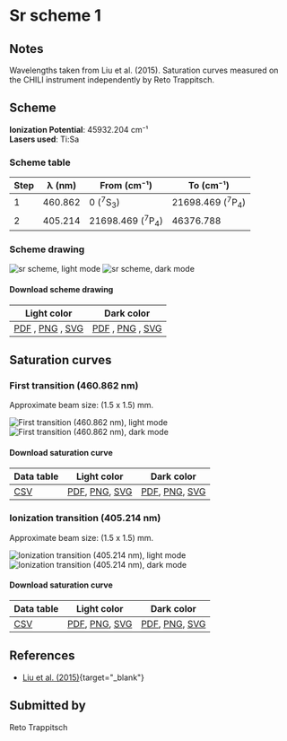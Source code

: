 # Sr scheme 1

## Notes

Wavelengths taken from Liu et al. (2015). Saturation curves measured on the CHILI instrument independently by Reto Trappitsch.



## Scheme

**Ionization Potential**: 45932.204 cm⁻¹  
**Lasers used**: Ti:Sa

### Scheme table

| Step | λ (nm)  |        From (cm⁻¹)        |         To (cm⁻¹)         |
| ---- | ------- | ------------------------- | ------------------------- |
| 1    | 460.862 | 0 ($^{7}$S$_{3}$)         | 21698.469 ($^{7}$P$_{4}$) |
| 2    | 405.214 | 21698.469 ($^{7}$P$_{4}$) | 46376.788                 |


### Scheme drawing

![sr scheme, light mode](sr-001/sr-001-light.png#only-light)
![sr scheme, dark mode](sr-001/sr-001-dark-web.png#only-dark)

#### Download scheme drawing

|                                            Light color                                            |                                           Dark color                                           |
| ------------------------------------------------------------------------------------------------- | ---------------------------------------------------------------------------------------------- |
| [PDF](sr-001/sr-001-light.pdf) , [PNG](sr-001/sr-001-light.png) , [SVG](sr-001/sr-001-light.svg)  | [PDF](sr-001/sr-001-dark.pdf) , [PNG](sr-001/sr-001-dark.png) , [SVG](sr-001/sr-001-dark.svg)  |


## Saturation curves

### First transition (460.862 nm)

Approximate beam size: (1.5 x 1.5) mm.

![First transition (460.862 nm), light mode](sr-001/sat-0-light.png#only-light)
![First transition (460.862 nm), dark mode](sr-001/sat-0-dark-web.png#only-dark)


#### Download saturation curve

|             Data table             |                                         Light color                                         |                                        Dark color                                        |
| ---------------------------------- | ------------------------------------------------------------------------------------------- | ---------------------------------------------------------------------------------------- |
| [CSV](sr-001/sat-0-data-table.csv) | [PDF](sr-001/sat-0-light.pdf), [PNG](sr-001/sat-0-light.png), [SVG](sr-001/sat-0-light.svg) | [PDF](sr-001/sat-0-dark.pdf), [PNG](sr-001/sat-0-dark.png), [SVG](sr-001/sat-0-dark.svg) |


### Ionization transition (405.214 nm)

Approximate beam size: (1.5 x 1.5) mm.

![Ionization transition (405.214 nm), light mode](sr-001/sat-1-light.png#only-light)
![Ionization transition (405.214 nm), dark mode](sr-001/sat-1-dark-web.png#only-dark)


#### Download saturation curve

|             Data table             |                                         Light color                                         |                                        Dark color                                        |
| ---------------------------------- | ------------------------------------------------------------------------------------------- | ---------------------------------------------------------------------------------------- |
| [CSV](sr-001/sat-1-data-table.csv) | [PDF](sr-001/sat-1-light.pdf), [PNG](sr-001/sat-1-light.png), [SVG](sr-001/sat-1-light.svg) | [PDF](sr-001/sat-1-dark.pdf), [PNG](sr-001/sat-1-dark.png), [SVG](sr-001/sat-1-dark.svg) |




## References

  - [Liu et al. (2015)](https://doi.org/10.1088/0004-637X/803/1/12){target="_blank"}



## Submitted by

Reto Trappitsch

